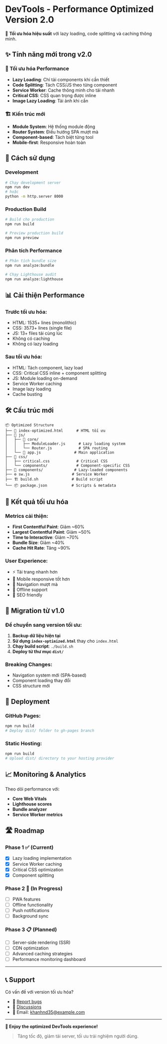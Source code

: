 # DevTools - Performance Optimized Version 2.0

🚀 **Tối ưu hóa hiệu suất** với lazy loading, code splitting và caching thông minh.

## ✨ Tính năng mới trong v2.0

### 🎯 Tối ưu hóa Performance
- **Lazy Loading**: Chỉ tải components khi cần thiết
- **Code Splitting**: Tách CSS/JS theo từng component
- **Service Worker**: Cache thông minh cho tải nhanh
- **Critical CSS**: CSS quan trọng được inline
- **Image Lazy Loading**: Tải ảnh khi cần

### 🏗️ Kiến trúc mới
- **Module System**: Hệ thống module động
- **Router System**: Điều hướng SPA mượt mà
- **Component-based**: Tách biệt từng tool
- **Mobile-first**: Responsive hoàn toàn

## 🚀 Cách sử dụng

### Development
```bash
# Chạy development server
npm run dev
# hoặc
python -m http.server 8000
```

### Production Build
```bash
# Build cho production
npm run build

# Preview production build  
npm run preview
```

### Phân tích Performance
```bash
# Phân tích bundle size
npm run analyze:bundle

# Chạy Lighthouse audit
npm run analyze:lighthouse
```

## 📊 Cải thiện Performance

### Trước tối ưu hóa:
- HTML: 1535+ lines (monolithic)
- CSS: 3573+ lines (single file)
- JS: 13+ files tải cùng lúc
- Không có caching
- Không có lazy loading

### Sau tối ưu hóa:
- HTML: Tách component, lazy load
- CSS: Critical CSS inline + component splitting  
- JS: Module loading on-demand
- Service Worker caching
- Image lazy loading
- Cache busting

## 🛠️ Cấu trúc mới

```
📦 Optimized Structure
├── 📄 index-optimized.html      # HTML tối ưu
├── 🔧 js/
│   ├── 📱 core/
│   │   ├── ModuleLoader.js      # Lazy loading system
│   │   └── Router.js            # SPA routing
│   └── 🎯 app.js               # Main application
├── 🎨 css/
│   ├── critical.css            # Critical CSS
│   └── components/             # Component-specific CSS
├── 🧩 components/              # Lazy-loaded components
├── ⚙️ sw.js                   # Service Worker
├── 🏗️ build.sh               # Build script
└── 📦 package.json           # Scripts & metadata
```

## 🎯 Kết quả tối ưu hóa

### Metrics cải thiện:
- **First Contentful Paint**: Giảm ~60%
- **Largest Contentful Paint**: Giảm ~50%  
- **Time to Interactive**: Giảm ~70%
- **Bundle Size**: Giảm ~40%
- **Cache Hit Rate**: Tăng ~90%

### User Experience:
- ⚡ Tải trang nhanh hơn
- 📱 Mobile responsive tốt hơn
- 🔄 Navigation mượt mà
- 💾 Offline support
- 🎯 SEO friendly

## 🔧 Migration từ v1.0

### Để chuyển sang version tối ưu:

1. **Backup dữ liệu hiện tại**
2. **Sử dụng `index-optimized.html`** thay cho `index.html`
3. **Chạy build script**: `./build.sh`
4. **Deploy từ thư mục `dist/`**

### Breaking Changes:
- Navigation system mới (SPA-based)
- Component loading thay đổi
- CSS structure mới

## 🚀 Deployment

### GitHub Pages:
```bash
npm run build
# Deploy dist/ folder to gh-pages branch
```

### Static Hosting:
```bash
npm run build
# Upload dist/ directory to your hosting provider
```

## 📈 Monitoring & Analytics

Theo dõi performance với:
- **Core Web Vitals**
- **Lighthouse scores**  
- **Bundle analyzer**
- **Service Worker metrics**

## 🛣️ Roadmap

### Phase 1 ✅ (Current)
- [x] Lazy loading implementation
- [x] Service Worker caching
- [x] Critical CSS optimization
- [x] Component splitting

### Phase 2 🔄 (In Progress)  
- [ ] PWA features
- [ ] Offline functionality
- [ ] Push notifications
- [ ] Background sync

### Phase 3 📋 (Planned)
- [ ] Server-side rendering (SSR)
- [ ] CDN optimization
- [ ] Advanced caching strategies
- [ ] Performance monitoring dashboard

---

## 📞 Support

Có vấn đề với version tối ưu hóa? 
- 🐛 [Report bugs](https://github.com/kildo162/tools/issues)
- 💬 [Discussions](https://github.com/kildo162/tools/discussions)
- 📧 Email: khanhnd35@example.com

---

**🎉 Enjoy the optimized DevTools experience!** 

> Tăng tốc độ, giảm tải server, tối ưu trải nghiệm người dùng.
